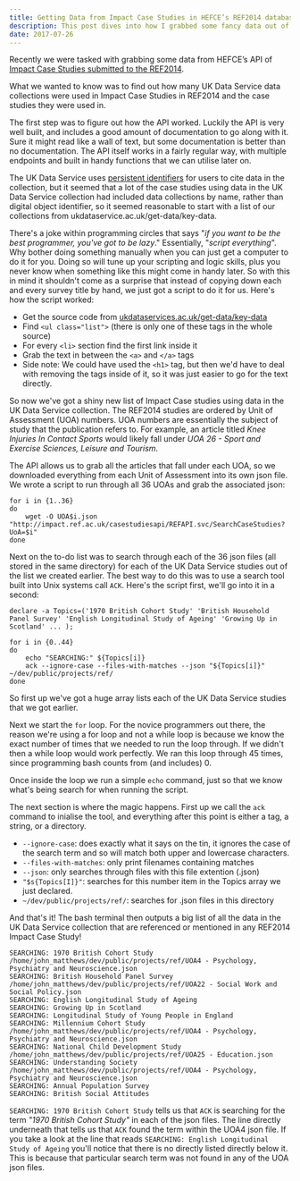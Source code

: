 ```yaml
---
title: Getting Data from Impact Case Studies in HEFCE’s REF2014 database
description: This post dives into how I grabbed some fancy data out of a very old, and fairly inaccessible, dataset.
date: 2017-07-26
---
```


Recently we were tasked with grabbing some data from HEFCE’s API of [Impact Case Studies submitted to the REF2014](http://impact.ref.ac.uk/CaseStudies/).

What we wanted to know was to find out how many UK Data Service data collections were used in Impact Case Studies in REF2014 and the case studies they were used in.

The first step was to figure out how the API worked. Luckily the API is very well built, and includes a good amount of documentation to go along with it. Sure it might read like a wall of text, but some documentation is better than no documentation. The API itself works in a fairly regular way, with multiple endpoints and built in handy functions that we can utilise later on.

The UK Data Service uses [persistent identifiers](https://www.ukdataservice.ac.uk/use-data/citing-data) for users to cite data in the collection, but it seemed that a lot of the case studies using data in the UK Data Service collection had included data collections by name, rather than digital object identifier, so it seemed reasonable to start with a list of our collections from ukdataservice.ac.uk/get-data/key-data.

There's a joke within programming circles that says "*if you want to be the best programmer, you've got to be lazy*." Essentially, "*script everything*". Why bother doing something manually when you can just get a computer to do it for you. Doing so will tune up your scripting and logic skills, plus you never know when something like this might come in handy later. So with this in mind it shouldn't come as a surprise that instead of copying down each and every survey title by hand, we just got a script to do it for us. Here's how the script worked:

- Get the source code from [ukdataservices.ac.uk/get-data/key-data](ukdataservices.ac.uk/get-data/key-data)
- Find `<ul class="list">` (there is only one of these tags in the whole source)
- For every `<li>` section find the first link inside it
- Grab the text in between the `<a>` and `</a>` tags
- Side note: We could have used the `<h1>` tag, but then we'd have to deal with removing the <a> tags inside of it, so it was just easier to go for the text directly.

So now we've got a shiny new list of Impact Case studies using data in the UK Data Service collection. The REF2014 studies are ordered by Unit of Assessment (UOA) numbers. UOA numbers are essentially the subject of study that the publication refers to. For example, an article titled *Knee Injuries In Contact Sports* would likely fall under *UOA 26 - Sport and Exercise Sciences, Leisure and Tourism*.

The API allows us to grab all the articles that fall under each UOA, so we downloaded everything from each Unit of Assessment into its own json file. We wrote a script to run through all 36 UOAs and grab the associated json:

```shell
for i in {1..36}
do
    wget -O UOA$i.json "http://impact.ref.ac.uk/casestudiesapi/REFAPI.svc/SearchCaseStudies?UoA=$i"
done
```

Next on the to-do list was to search through each of the 36 json files (all stored in the same directory) for each of the UK Data Service studies out of the list we created earlier. The best way to do this was to use a search tool built into Unix systems call `ACK`. Here's the script first, we'll go into it in a second:

```shell
declare -a Topics=('1970 British Cohort Study' 'British Household Panel Survey' 'English Longitudinal Study of Ageing' 'Growing Up in Scotland' ... );

for i in {0..44}
do
    echo "SEARCHING:" ${Topics[i]}
    ack --ignore-case --files-with-matches --json "${Topics[i]}" ~/dev/public/projects/ref/
done
```

So first up we've got a huge array lists each of the UK Data Service studies that we got earlier.

Next we start the `for` loop. For the novice programmers out there, the reason we're using a for loop and not a while loop is because we know the exact number of times that we needed to run the loop through. If we didn't then a while loop would work perfectly. We ran this loop through 45 times, since programming bash counts from (and includes) 0.

Once inside the loop we run a simple `echo` command, just so that we know what's being search for when running the script. 

The next section is where the magic happens. First up we call the `ack` command to inialise the tool, and everything after this point is either a tag, a string, or a directory.

- `--ignore-case`: does exactly what it says on the tin, it ignores the case of the search term and so will match both upper and lowercase characters.
- `--files-with-matches`: only print filenames containing matches
- `--json`: only searches through files with this file extention (.json)
- `"$s{Topics[I]}"`: searches for this number item in the Topics array we just declared.
- `~/dev/public/projects/ref/`: searches for .json files in this directory

And that's it! The bash terminal then outputs a big list of all the data in the UK Data Service collection that are referenced or mentioned in any REF2014 Impact Case Study!

```shell
SEARCHING: 1970 British Cohort Study
/home/john_matthews/dev/public/projects/ref/UOA4 - Psychology, Psychiatry and Neuroscience.json
SEARCHING: British Household Panel Survey
/home/john_matthews/dev/public/projects/ref/UOA22 - Social Work and Social Policy.json
SEARCHING: English Longitudinal Study of Ageing
SEARCHING: Growing Up in Scotland
SEARCHING: Longitudinal Study of Young People in England
SEARCHING: Millennium Cohort Study
/home/john_matthews/dev/public/projects/ref/UOA4 - Psychology, Psychiatry and Neuroscience.json
SEARCHING: National Child Development Study
/home/john_matthews/dev/public/projects/ref/UOA25 - Education.json
SEARCHING: Understanding Society
/home/john_matthews/dev/public/projects/ref/UOA4 - Psychology, Psychiatry and Neuroscience.json
SEARCHING: Annual Population Survey
SEARCHING: British Social Attitudes
```

`SEARCHING: 1970 British Cohort Study` tells us that `ACK` is searching for the term *"1970 British Cohort Study"* in each of the json files. The line directly underneath that tells us that `ACK` found the term within the UOA4 json file. If you take a look at the line that reads `SEARCHING: English Longitudinal Study of Ageing` you'll notice that there is no directly listed directly below it. This is because that particular search term was not found in any of the UOA json files.
